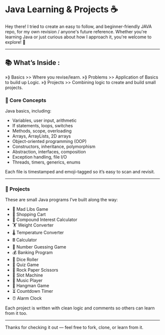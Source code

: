 # Java Learning & Projects ☕

Hey there! I tried to create an easy to follow, and beginner-friendly JAVA repo, for my own revision / anyone's future reference.
Whether you're learning Java or just curious about how I approach it, you're welcome to explore! 💮

---

## 📚 What’s Inside : 
»⟫ Basics >> Where you revise/learn.
»⟫ Problems >> Application of Basics to build up Logic.
»⟫ Projects >> Combining logic to create and build small projects.

### 🔸 Core Concepts
Java basics, including:
- Variables, user input, arithmetic
- If statements, loops, switches
- Methods, scope, overloading
- Arrays, ArrayLists, 2D arrays
- Object-oriented programming (OOP)
- Constructors, inheritance, polymorphism
- Abstraction, interfaces, composition
- Exception handling, file I/O
- Threads, timers, generics, enums

Each file is timestamped and emoji-tagged so it’s easy to scan and revisit.

---

### 🔸 Projects
These are small Java programs I’ve built along the way:
- 📕 Mad Libs Game  
- 🛒 Shopping Cart  
- 💸 Compound Interest Calculator  
- 🏋️ Weight Converter  
- 🌡️ Temperature Converter  
- 🖩 Calculator  
- 🔢 Number Guessing Game  
- 💰 Banking Program  
- 🎲 Dice Roller  
- 💯 Quiz Game  
- 🗿 Rock Paper Scissors  
- 🎰 Slot Machine  
- 🎼 Music Player  
- 🕺 Hangman Game  
- ⏳ Countdown Timer  
- ⏰ Alarm Clock  

Each project is written with clean logic and comments so others can learn from it too.

---

Thanks for checking it out — feel free to fork, clone, or learn from it.
